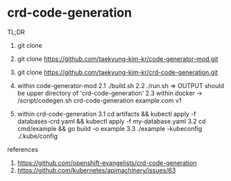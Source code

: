 # crd-code-generation

TL;DR

1. git clone
  1. git clone https://github.com/taekyung-kim-kr/code-generator-mod.git
  1. git clone https://github.com/taekyung-kim-kr/crd-code-generation.git

2. within code-generator-mod
2.1 ./build.sh
2.2 ./run.sh => OUTPUT should be upper directory of 'crd-code-generation'
2.3 within docker -> /script/codegen.sh crd-code-generation example.com v1

3. within crd-code-generation
3.1 cd artifacts && kubectl apply -f databases-crd.yaml && kubectl apply -f my-database.yaml
3.2 cd cmd/example && go build -o example
3.3 ./example -kubeconfig ./.kube/config

references
1. https://github.com/openshift-evangelists/crd-code-generation
2. https://github.com/kubernetes/apimachinery/issues/63
